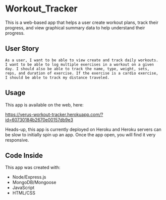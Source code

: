 # Workout_Tracker
This is a web-based app that helps a user create workout plans, track their progress, and view graphical summary data to help understand their progress.

## User Story
```
As a user, I want to be able to view create and track daily workouts. I want to be able to log multiple exercises in a workout on a given day. I should also be able to track the name, type, weight, sets, reps, and duration of exercise. If the exercise is a cardio exercise, I should be able to track my distance traveled.
```

## Usage
This app is available on the web, here:

https://verus-workout-tracker.herokuapp.com/?id=60730184b2670e00157db9e3

Heads-up, this app is currently deployed on Heroku and Heroku servers can be slow to initially spin up an app.  Once the app open, you will find it very responsive.

## Code Inside
This app was created with:
 - Node/Express.js
 - MongoDB/Mongoose
 - JavaScript
 - HTML/CSS
